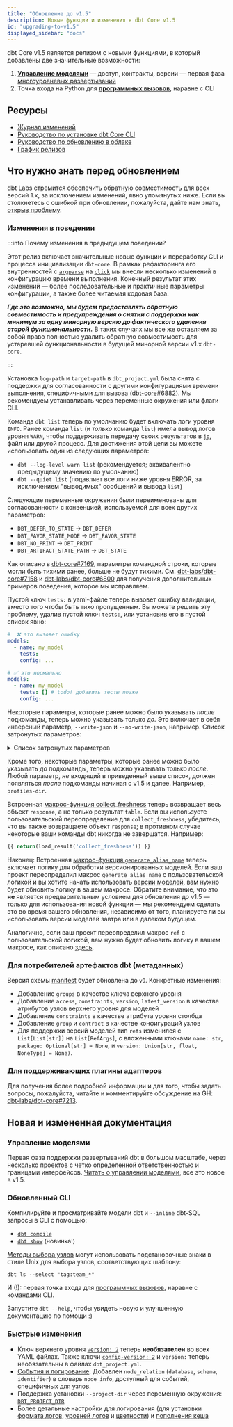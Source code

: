 ```yaml
---
title: "Обновление до v1.5"
description: Новые функции и изменения в dbt Core v1.5
id: "upgrading-to-v1.5"
displayed_sidebar: "docs"
---
```


dbt Core v1.5 является релизом с новыми функциями, в который добавлены две значительные возможности:
1. [**Управление моделями**](/docs/collaborate/govern/about-model-governance) — доступ, контракты, версии — первая фаза [многоуровневых развертываний](https://github.com/dbt-labs/dbt-core/discussions/6725)
2. Точка входа на Python для [**программных вызовов**](/reference/programmatic-invocations), наравне с CLI

## Ресурсы

- [Журнал изменений](https://github.com/dbt-labs/dbt-core/blob/1.5.latest/CHANGELOG.md)
- [Руководство по установке dbt Core CLI](/docs/core/installation-overview)
- [Руководство по обновлению в облаке](/docs/dbt-versions/upgrade-dbt-version-in-cloud)
- [График релизов](https://github.com/dbt-labs/dbt-core/issues/6715)

## Что нужно знать перед обновлением

dbt Labs стремится обеспечить обратную совместимость для всех версий 1.x, за исключением изменений, явно упомянутых ниже. Если вы столкнетесь с ошибкой при обновлении, пожалуйста, дайте нам знать, [открыв проблему](https://github.com/dbt-labs/dbt-core/issues/new).

### Изменения в поведении

:::info Почему изменения в предыдущем поведении?

Этот релиз включает значительные новые функции и переработку CLI и процесса инициализации `dbt-core`. В рамках рефакторинга его внутренностей с [`argparse`](https://docs.python.org/3/library/argparse.html) на [`click`](https://click.palletsprojects.com) мы внесли несколько изменений в конфигурацию времени выполнения. Конечный результат этих изменений — более последовательные и практичные параметры конфигурации, а также более читаемая кодовая база.

**_Где это возможно, мы будем предоставлять обратную совместимость и предупреждения о снятии с поддержки как минимум за одну минорную версию до фактического удаления старой функциональности._** В таких случаях мы все же оставляем за собой право полностью удалить обратную совместимость для устаревшей функциональности в будущей минорной версии v1.x `dbt-core`.

:::

Установка `log-path` и `target-path` в `dbt_project.yml` была снята с поддержки для согласованности с другими конфигурациями времени выполнения, специфичными для вызова ([dbt-core#6882](https://github.com/dbt-labs/dbt-core/issues/6882)). Мы рекомендуем устанавливать через переменные окружения или флаги CLI.

Команда `dbt list` теперь по умолчанию будет включать логи уровня `INFO`. Ранее команда `list` (и _только_ команда `list`) имела вывод логов уровня `WARN`, чтобы поддерживать передачу своих результатов в [`jq`](https://jqlang.github.io/jq/manual/), файл или другой процесс. Для достижения этой цели вы можете использовать один из следующих параметров:
- `dbt --log-level warn list` (рекомендуется; эквивалентно предыдущему значению по умолчанию)
- `dbt --quiet list` (подавляет все логи ниже уровня ERROR, за исключением "выводимых" сообщений и вывода `list`)

Следующие переменные окружения были переименованы для согласованности с конвенцией, используемой для всех других параметров:
- `DBT_DEFER_TO_STATE` → `DBT_DEFER`
- `DBT_FAVOR_STATE_MODE` → `DBT_FAVOR_STATE`
- `DBT_NO_PRINT` → `DBT_PRINT`
- `DBT_ARTIFACT_STATE_PATH` → `DBT_STATE`

Как описано в [dbt-core#7169](https://github.com/dbt-labs/dbt-core/pull/7169), параметры командной строки, которые могли быть тихими ранее, больше не будут тихими. См. [dbt-labs/dbt-core#7158](https://github.com/dbt-labs/dbt-core/issues/7158) и [dbt-labs/dbt-core#6800](https://github.com/dbt-labs/dbt-core/issues/6800) для получения дополнительных примеров поведения, которое мы исправляем.

Пустой ключ `tests:` в yaml-файле теперь вызовет ошибку валидации, вместо того чтобы быть тихо пропущенным. Вы можете решить эту проблему, удалив пустой ключ `tests:`, или установив его в пустой список явно:
```yml
#  ❌ это вызовет ошибку
models:
  - name: my_model
    tests:
    config: ...

# ✅ это нормально
models:
  - name: my_model
    tests: [] # todo! добавить тесты позже
    config: ...
```

Некоторые параметры, которые ранее можно было указывать _после_ подкоманды, теперь можно указывать только _до_. Это включает в себя инверсный параметр, `--write-json` и `--no-write-json`, например. Список затронутых параметров:

<details>
<summary>Список затронутых параметров</summary>

```bash
--cache-selected-only | --no-cache-selected-only
--debug, -d | --no-debug
--deprecated-print | --deprecated-no-print
--enable-legacy-logger | --no-enable-legacy-logger
--fail-fast, -x | --no-fail-fast
--log-cache-events | --no-log-cache-events
--log-format
--log-format-file
--log-level
--log-level-file
--log-path
--macro-debugging | --no-macro-debugging
--partial-parse | --no-partial-parse
--partial-parse-file-path
--populate-cache | --no-populate-cache
--print | --no-print
--printer-width
--quiet, -q | --no-quiet
--record-timing-info, -r
--send-anonymous-usage-stats | --no-send-anonymous-usage-stats
--single-threaded | --no-single-threaded
--static-parser | --no-static-parser
--use-colors | --no-use-colors
--use-colors-file | --no-use-colors-file
--use-experimental-parser | --no-use-experimental-parser
--version, -V, -v
--version-check | --no-version-check
--warn-error
--warn-error-options
--write-json | --no-write-json

```

</details>

Кроме того, некоторые параметры, которые ранее можно было указывать _до_ подкоманды, теперь можно указывать только _после_. Любой параметр, _не_ входящий в приведенный выше список, должен появляться _после_ подкоманды начиная с v1.5 и далее. Например, `--profiles-dir`.

Встроенная [макрос-функция collect_freshness](https://github.com/dbt-labs/dbt-core/blob/1.5.latest/core/dbt/include/global_project/macros/adapters/freshness.sql) теперь возвращает весь объект `response`, а не только результат `table`. Если вы используете пользовательский переопределение для `collect_freshness`, убедитесь, что вы также возвращаете объект `response`; в противном случае некоторые ваши команды dbt никогда не завершатся. Например:

```sql
{{ return(load_result('collect_freshness')) }}
```

Наконец: Встроенная [макрос-функция `generate_alias_name`](https://github.com/dbt-labs/dbt-core/blob/1.5.latest/core/dbt/include/global_project/macros/get_custom_name/get_custom_alias.sql) теперь включает логику для обработки версионированных моделей. Если ваш проект переопределил макрос `generate_alias_name` с пользовательской логикой и вы хотите начать использовать [версии моделей](/docs/collaborate/govern/model-versions), вам нужно будет обновить логику в вашем макросе. Обратите внимание, что это **не** является предварительным условием для обновления до v1.5 — только для использования новой функции — мы рекомендуем сделать это во время вашего обновления, независимо от того, планируете ли вы использовать версии моделей завтра или в далеком будущем.

Аналогично, если ваш проект переопределил макрос `ref` с пользовательской логикой, вам нужно будет обновить логику в вашем макросе, как описано [здесь](https://docs.getdbt.com/reference/dbt-jinja-functions/builtins).

### Для потребителей артефактов dbt (метаданных)

Версия схемы [manifest](/reference/artifacts/manifest-json) будет обновлена до `v9`. Конкретные изменения:
- Добавление `groups` в качестве ключа верхнего уровня
- Добавление `access`, `constraints`, `version`, `latest_version` в качестве атрибутов узлов верхнего уровня для моделей
- Добавление `constraints` в качестве атрибута уровня столбца
- Добавление `group` и `contract` в качестве конфигураций узлов
- Для поддержки версий моделей тип `refs` изменился с `List[List[str]]` на `List[RefArgs]`, с вложенными ключами `name: str`, `package: Optional[str] = None`, и `version: Union[str, float, NoneType] = None)`.

### Для поддерживающих плагины адаптеров

Для получения более подробной информации и для того, чтобы задать вопросы, пожалуйста, читайте и комментируйте обсуждение на GH: [dbt-labs/dbt-core#7213](https://github.com/dbt-labs/dbt-core/discussions/7213).

## Новая и измененная документация

### Управление моделями

Первая фаза поддержки развертываний dbt в большом масштабе, через несколько проектов с четко определенной ответственностью и границами интерфейсов. [Читать о управлении моделями](/docs/collaborate/govern/about-model-governance), все это новое в v1.5.

### Обновленный CLI

Компилируйте и просматривайте модели dbt и `--inline` dbt-SQL запросы в CLI с помощью:
- [`dbt compile`](/reference/commands/compile)
- [`dbt show`](/reference/commands/show) (новинка!)

[Методы выбора узлов](/reference/node-selection/methods) могут использовать подстановочные знаки в стиле Unix для выбора узлов, соответствующих шаблону:
```
dbt ls --select "tag:team_*"
```

И (!): первая точка входа для [программных вызовов](/reference/programmatic-invocations), наравне с командами CLI.

Запустите `dbt --help`, чтобы увидеть новую и улучшенную документацию по помощи :)

### Быстрые изменения
- Ключ верхнего уровня [`version: 2`](/reference/project-configs/version) теперь **необязателен** во всех YAML файлах. Также ключи [`config-version: 2`](/reference/project-configs/config-version) и `version:` теперь необязательны в файлах `dbt_project.yml`.
- [События и логирование](/reference/events-logging): Добавлен `node_relation` (`database`, `schema`, `identifier`) в словарь `node_info`, доступный для событий, специфичных для узлов.
- Поддержка установки `--project-dir` через переменную окружения: [`DBT_PROJECT_DIR`](/reference/dbt_project.yml)
- Более детальные настройки для логирования (для установки [формата логов](/reference/global-configs/logs#log-formatting), [уровней логов](/reference/global-configs/logs#log-level) и [цветности](/reference/global-configs/logs#color)) и [пополнения кеша](/reference/global-configs/cache#cache-population)
